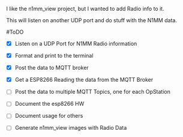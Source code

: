 I like the n1mm_view project, but I wanted to add Radio info to it.

This will listen on another UDP port and do stuff with the N1MM data. 


#ToDO
- [x] Listen on a UDP Port for N1MM Radio information
- [x] Format and print to the terminal
- [x] Post the data to MQTT broker
- [x] Get a ESP8266 Reading the data from the MQTT Broker
- [ ] Post the data to multiple MQTT Topics, one for each OpStation
- [ ] Document the esp8266 HW
- [ ] Document usage for others
- [ ] Generate n1mm_view images with Radio Data

